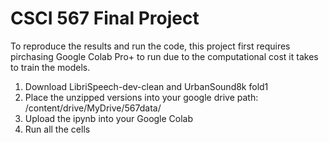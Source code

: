 # CSCI 567 Final Project

To reproduce the results and run the code, this project first requires pirchasing Google Colab Pro+ to run due to the computational cost it takes to train the models.

1. Download LibriSpeech-dev-clean and UrbanSound8k fold1
2. Place the unzipped versions into your google drive path: /content/drive/MyDrive/567data/
3. Upload the ipynb into your Google Colab
4. Run all the cells